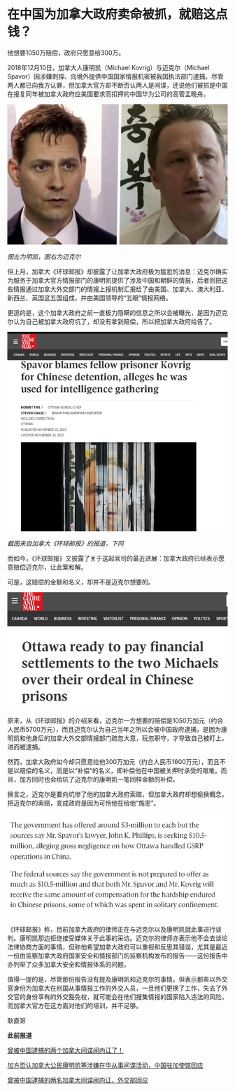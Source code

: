 # 在中国为加拿大政府卖命被抓，就赔这点钱？

他想要1050万赔偿，政府只愿意给300万。

2018年12月10日，加拿大人康明凯（Michael Kovrig）与迈克尔（Michael
Spavor）因涉嫌刺探、向境外提供中国国家情报机密被我国执法部门逮捕。尽管两人都已向我方认罪，但加拿大官方却不断否认两人是间谍，还说他们被抓是中国在报复同年被加拿大政府应美国要求而扣押的中国华为公司的高管孟晚舟。

![e70094b5922247a50953ae0885e1c7a1.jpg](./在中国为加拿大政府卖命被抓就赔这点钱/e70094b5922247a50953ae0885e1c7a1.jpg)

_图左为明凯，图右为迈克尔_

但上月，加拿大《环球邮报》却披露了让加拿大政府极为尴尬的消息：迈克尔确实为服务于加拿大官方情报部门的康明凯提供了涉及中国和朝鲜的情报，后者则把这些情报通过加拿大外交部门的情报上报机制汇报给了由美国、加拿大、澳大利亚、新西兰、英国这五国组成，并由美国领导的“五眼”情报网络。

更逗的是，这个加拿大政府之前一直极力隐瞒的信息之所以会被曝光，是因为迈克尔认为自己被加拿大政府坑了，却没有拿到赔偿，所以把加拿大政府给告了。

![fe845fab1863f529b4cf1da840de1e5b.jpg](./在中国为加拿大政府卖命被抓就赔这点钱/fe845fab1863f529b4cf1da840de1e5b.jpg)

_截图来自加拿大《环球邮报》的报道，下同_

而如今，《环球邮报》又披露了关于这起官司的最近进展：加拿大政府已经表示愿意赔偿迈克尔，让此案和解。

可是，这赔偿的金额和名义，却并不是迈克尔想要的。

![68ab1308fadc9490ce5c9d070051730f.jpg](./在中国为加拿大政府卖命被抓就赔这点钱/68ab1308fadc9490ce5c9d070051730f.jpg)

原来，从《环球邮报》的介绍来看，迈克尔一方想要的赔偿是1050万加元（约合人民币5700万元），而且迈克尔认为自己当年之所以会被中国政府逮捕，是因为康明凯和他身后的加拿大外交部情报部门疏忽大意，玩忽职守，才导致自己被盯上，进而被逮捕。

然而，加拿大政府如今却只愿意给他300万加元（约合人民币1600万元），而且不是以赔偿的名义，而是以“补偿”的名义，即补偿他在中国被关押时承受的艰难。而且，加方同时也会给坑了迈克尔的康明凯一笔同样金额的补偿。

换言之，迈克尔是要向坑惨了他的加拿大政府索赔，但加拿大政府却想偷换概念，把迈克尔的索赔，变成政府是因为可怜他在给他“施恩”。

![e59dbe94eb32571e0703c177becaf1d5.jpg](./在中国为加拿大政府卖命被抓就赔这点钱/e59dbe94eb32571e0703c177becaf1d5.jpg)

《环球邮报》称，目前加拿大政府的律师正在与迈克尔以及康明凯就此事进行谈判。康明凯那边拒绝接受媒体关于此事的采访。迈克尔的律师亦表示他不会去谈论法律协商方面的事情，但称他希望加拿大政府可以重视和反思其错误，尤其是最近一份由监察加拿大政府国家安全和情报部门的监察机构发布的报告——这份报告中亦列举了众多加拿大安全和情报体系的问题。

值得一提的是，尽管那份报告没有提及康明凯和迈克尔的事情，但表示那些以外交官身份为加拿大在别国从事情报工作的外交人员，一旦他们更换了工作，失去了外交官的身份享有的外交豁免权，就可能会在他们搜集情报的国家陷入违法的风险，而加拿大官方在这方面对他们的培训，并不足够。

耿直哥

**此前报道**

[曾被中国逮捕的两个加拿大间谍闹内讧了！](https://news.qq.com/rain/a/20231119A03TUM00)

[加方否认加拿大公民康明凯等涉嫌在华从事间谍活动，中国驻加使馆回应](https://news.qq.com/rain/a/20231120A023LE00)

[曾被中国逮捕的两名加拿大间谍闹内讧，外交部回应](https://news.qq.com/rain/a/20231129A062O700)

